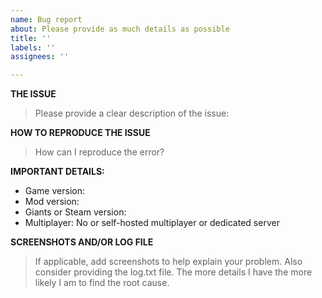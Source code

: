```yaml
---
name: Bug report
about: Please provide as much details as possible
title: ''
labels: ''
assignees: ''

---
```


**THE ISSUE**
> Please provide a clear description of the issue:


**HOW TO REPRODUCE THE ISSUE**
> How can I reproduce the error?


**IMPORTANT DETAILS:**
 - Game version: 
 - Mod version: 
 - Giants or Steam version: 
 - Multiplayer: No or self-hosted multiplayer or dedicated server


**SCREENSHOTS AND/OR LOG FILE**
> If applicable, add screenshots to help explain your problem. Also consider providing the log.txt file. The more details I have the more likely I am to find the root cause.
